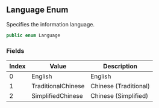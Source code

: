 ## Language Enum

Specifies the information language.

```c#
public enum Language
```

### Fields

| Index | Value              | Description           |
| ----- | ------------------ | --------------------- |
| 0     | English            | English               |
| 1     | TraditionalChinese | Chinese (Traditional) |
| 2     | SimplifiedChinese  | Chinese (Simplified)  |

